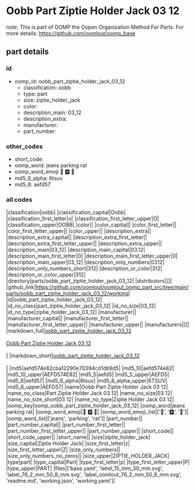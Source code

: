 # Oobb Part Ziptie Holder Jack 03 12  

note: This is part of OOMP the Oopen Organization Method For Parts. For more details: https://github.com/oomlout/oomp_base

##  part details





### id
* oomp_id: oobb_part_ziptie_holder_jack_03_12
  * classification: oobb
  * type: part
  * size: ziptie_holder_jack
  * color: 
  * description_main: 03_12
  * description_extra: 
  * manufacturer: 
  * part_number: 

### other_codes
* short_code: 
* oomp_word: jeans parking rat
* oomp_word_emoji :jeans: :parking: :rat:
* md5_6_alpha: 6tsuv
* md5_6: aefd57

### all codes 
|classification|oobb|
|classification_capital|Oobb|
|classification_first_letter|o|
|classification_first_letter_upper|O|
|classification_upper|OOBB|
|color||
|color_capital||
|color_first_letter||
|color_first_letter_upper||
|color_upper||
|description_extra||
|description_extra_capital||
|description_extra_first_letter||
|description_extra_first_letter_upper||
|description_extra_upper||
|description_main|03_12|
|description_main_capital|03.12|
|description_main_first_letter|0|
|description_main_first_letter_upper|0|
|description_main_upper|03_12|
|description_only_numbers|0312|
|description_only_numbers_short|312|
|description_or_color|312|
|description_or_color_upper|312|
|directory|parts/oobb_part_ziptie_holder_jack_03_12|
|distributors|[]|
|github_link|https://github.com/oomlout/oomlout_oomp_part_src/tree/main/parts/oobb_part_ziptie_holder_jack_03_12/working|
|id|oobb_part_ziptie_holder_jack_03_12|
|id_no_class|part_ziptie_holder_jack_03_12|
|id_no_size|03_12|
|id_no_type|ziptie_holder_jack_03_12|
|manufacturer||
|manufacturer_capital||
|manufacturer_first_letter||
|manufacturer_first_letter_upper||
|manufacturer_upper||
|manufacturers|[]|
|markdown_full|[oobb_part_ziptie_holder_jack_03_12](https://github.com/oomlout/oomlout_oomp_part_src/tree/main/parts/oobb_part_ziptie_holder_jack_03_12/working)<br>[](https://github.com/oomlout/oomlout_oomp_part_src/tree/main/parts/oobb_part_ziptie_holder_jack_03_12/working)<br>[Oobb Part Ziptie Holder Jack 03 12](https://github.com/oomlout/oomlout_oomp_part_src/tree/main/parts/oobb_part_ziptie_holder_jack_03_12/working)<br><br>|
|markdown_short|[oobb_part_ziptie_holder_jack_03_12](https://github.com/oomlout/oomlout_oomp_part_src/tree/main/parts/oobb_part_ziptie_holder_jack_03_12/working)<br><br>|
|md5|aefd574e82cba12290e70394cd1db9d5|
|md5_10|aefd574e82|
|md5_10_upper|AEFD574E82|
|md5_5|aefd5|
|md5_5_upper|AEFD5|
|md5_6|aefd57|
|md5_6_alpha|6tsuv|
|md5_6_alpha_upper|6TSUV|
|md5_6_upper|AEFD57|
|name|Oobb Part Ziptie Holder Jack 03 12|
|name_no_class|Part Ziptie Holder Jack 03 12|
|name_no_size|03 12|
|name_no_size_short|03 12|
|name_no_type|Ziptie Holder Jack 03 12|
|oomp_key|oomp_oobb_part_ziptie_holder_jack_03_12|
|oomp_word|jeans parking rat|
|oomp_word_emoji|:jeans: :parking: :rat:|
|oomp_word_emoji_list|[':jeans:', ':parking:', ':rat:']|
|oomp_word_list|['jeans', 'parking', 'rat']|
|part_number||
|part_number_capital||
|part_number_first_letter||
|part_number_first_letter_upper||
|part_number_upper||
|short_code||
|short_code_upper||
|short_name||
|size|ziptie_holder_jack|
|size_capital|Ziptie Holder Jack|
|size_first_letter|z|
|size_first_letter_upper|Z|
|size_only_numbers||
|size_only_numbers_no_zeros||
|size_upper|ZIPTIE_HOLDER_JACK|
|type|part|
|type_capital|Part|
|type_first_letter|p|
|type_first_letter_upper|P|
|type_upper|PART|
|files|['base.yaml', 'label_15_mm_30_mm.svg', 'label_76_2_mm_50_8_mm.svg', 'label_oomlout_76_2_mm_50_8_mm.svg', 'readme.md', 'working.json', 'working.yaml']|
